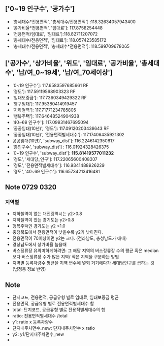## ['0~19 인구수', '공가수']
- '총세대수*전용면적', '총세대수/전용면적'] :118.32634057943400
- '공가비율*전용면적', '임대료']: 117.8758254448
- '전용면적/임대료', '임대료']:118.82711207072
- '총세대수/전용면적', '임대료']: 118.057423585172
- '총세대수/전용면적', '총세대수*전용면적']: 118.599709678065




## ['공가수', '상가비율', '위도', '임대료', '공가비율', '총세대수', '남/여_0~19세', '남/여_70세이상']
- '0~19 인구수']: 117.6583597685661 RF
- '경도']: 117.59119568903323 RF
- '임대보증금']: 117.7360349429322 RF
- '영구임대']: 117.95380414919457 
- '지하철역']: 117.71771234785805
- '행복주택']: 117.64648524904938
- '40~69 인구수']: 117.09931467695094
- '공공임대(10년)', '경도']: 117.09120203439643 RF
- '공공임대(10년)', '전용면적별세대수']: 117.17406435921302
- 공공임대(10년)', 'subway_dist']: 116.2246142350817
- '총인구수', 'subway_dist'] : 116.01924328426375
- '0~19 인구수', 'subway_dist']: **115.81419577011232**
- '경도', '세대당_인구']: 117.22065600408307
- '경도', '전용면적별세대수']: 116.9341488926229
- '경도', '40~69 인구수']: 116.65734213416481

## Note 0729 0320
### 지역별
- 지하철역이 없는 대전광역시는  y2>0.8 
- 지하철역이 있는 경기도는  y2>0.8 
- 행복주택인 경기도는 y2 <1.0
- 충청북도에서 전용면적이 낮을수록 y2가 낮아진다. 
- 전용면적이 70이상이면 y2는 크다. (전라남도, 충청남도가 애매)
- 경상남도에서 상가비율 높을때 
- 버스정류장 유의미하게하려면: 그 해당 지역의 버스정류장 수의 평균 혹은 median보다 버스정류장 수가 많은 지역/ 적은 지역을 구분하는 방법
- 지역별 등록차량수 평균을 지역 변수에 넣되 거기에다가 세대당인구를 곱하는 것 (법정동 정보 반영)



## Note
- 단지코드, 전용면적, 공급유형 별로 임대료, 임대보증금 평균 
- 전용면적, 공급유형 별로 전용면적별세대수 합 
- total: 단지코드, 공급유형 별로 전용적별세대수의 합 
- ratio: 전용면적별세대수 /total
- y1: ratio x 등록차량수
- 단지내주차면수_new: 단지내주차면수 x ratio
- y2: y1/단지내주차면수_new
- 

